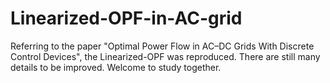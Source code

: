 # Linearized-OPF-in-AC-grid

Referring to the paper "Optimal Power Flow in AC–DC Grids With Discrete Control Devices", the Linearized-OPF was reproduced.
There are still many details to be improved. Welcome to study together.

